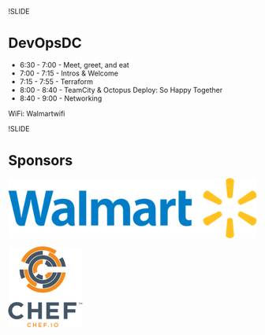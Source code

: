 !SLIDE
# DevOpsDC #


* 6:30 - 7:00 - Meet, greet, and eat
* 7:00 - 7:15 - Intros & Welcome
* 7:15 - 7:55 - Terraform
* 8:00 - 8:40 - TeamCity & Octopus Deploy:  So Happy Together
* 8:40 - 9:00 - Networking

WiFi:  Walmartwifi


!SLIDE

# Sponsors #

![Walmart](../images/walmart.png)

![Chef](../images/Chef_Vertical_Website_Reg.png)
